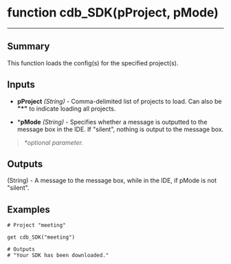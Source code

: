 # function cdb_SDK(pProject, pMode)
---

## Summary
This function loads the config(s) for the specified project(s).

## Inputs
* **pProject** *(String)* - Comma-delimited list of projects to load. Can also be **"\*"** to indicate loading all projects.

* \***pMode** *(String)* - Specifies whether a message is outputted to the message box in the IDE. If "silent", nothing is output to the message box.

> _*optional parameter._

## Outputs
(String) - A message to the message box, while in the IDE, if pMode is not "silent".

## Examples
```livecodeserver
# Project "meeting"

get cdb_SDK("meeting")

# Outputs 
# "Your SDK has been downloaded."
``` 